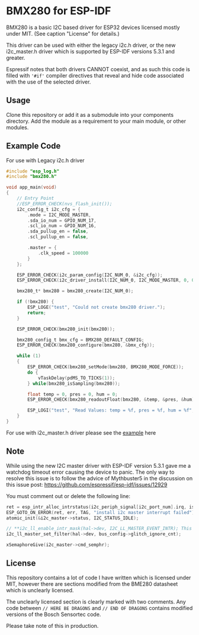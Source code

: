 BMX280 for ESP-IDF
==================

BMX280 is a basic I2C based driver for ESP32 devices licensed mostly under MIT.
(See caption "License" for details.)

This driver can be used with either the legacy i2c.h driver, or the new i2c_master.h driver which is supported by ESP-IDF versions 5.3.1 and greater.

Espressif notes that both drivers CANNOT coexist, and as such this code is filled with ```'#if'``` compiler directives that reveal and hide code associated with the use of the selected driver.

Usage
-----

Clone this repository or add it as a submodule into your components directory.
Add the module as a requirement to your main module, or other modules.

Example Code
------------

For use with Legacy i2c.h driver

```c
#include "esp_log.h"
#include "bmx280.h"

void app_main(void)
{
    // Entry Point
    //ESP_ERROR_CHECK(nvs_flash_init());
    i2c_config_t i2c_cfg = {
        .mode = I2C_MODE_MASTER,
        .sda_io_num = GPIO_NUM_17,
        .scl_io_num = GPIO_NUM_16,
        .sda_pullup_en = false,
        .scl_pullup_en = false,

        .master = {
            .clk_speed = 100000
        }
    };

    ESP_ERROR_CHECK(i2c_param_config(I2C_NUM_0, &i2c_cfg));
    ESP_ERROR_CHECK(i2c_driver_install(I2C_NUM_0, I2C_MODE_MASTER, 0, 0, 0));

    bmx280_t* bmx280 = bmx280_create(I2C_NUM_0);

    if (!bmx280) { 
        ESP_LOGE("test", "Could not create bmx280 driver.");
        return;
    }

    ESP_ERROR_CHECK(bmx280_init(bmx280));

    bmx280_config_t bmx_cfg = BMX280_DEFAULT_CONFIG;
    ESP_ERROR_CHECK(bmx280_configure(bmx280, &bmx_cfg));

    while (1)
    {
        ESP_ERROR_CHECK(bmx280_setMode(bmx280, BMX280_MODE_FORCE));
        do {
            vTaskDelay(pdMS_TO_TICKS(1));
        } while(bmx280_isSampling(bmx280));

        float temp = 0, pres = 0, hum = 0;
        ESP_ERROR_CHECK(bmx280_readoutFloat(bmx280, &temp, &pres, &hum));

        ESP_LOGI("test", "Read Values: temp = %f, pres = %f, hum = %f", temp, pres, hum);
    }
}
```

For use with i2c_master.h driver please see the [example](examples/example_i2c_master.c) here

Note
-------

While using the new I2C master driver with ESP-IDF version 5.3.1 gave me a watchdog timeout error causing the device to panic.
The only way to resolve this issue is to follow the advice of Mythbuster5 in the discussion on this issue post: <https://github.com/espressif/esp-idf/issues/12929>

You must comment out or delete the following line:

```c
ret = esp_intr_alloc_intrstatus(i2c_periph_signal[i2c_port_num].irq, isr_flags, (uint32_t)i2c_ll_get_interrupt_status_reg(hal->dev), I2C_LL_MASTER_EVENT_INTR, i2c_master_isr_handler_default, i2c_master, &i2c_master->base->intr_handle);
ESP_GOTO_ON_ERROR(ret, err, TAG, "install i2c master interrupt failed");
atomic_init(&i2c_master->status, I2C_STATUS_IDLE);

// **i2c_ll_enable_intr_mask(hal->dev, I2C_LL_MASTER_EVENT_INTR); This line!!!**
i2c_ll_master_set_filter(hal->dev, bus_config->glitch_ignore_cnt);

xSemaphoreGive(i2c_master->cmd_semphr);
```

License
-------

This repository contains a lot of code I have written which is licensed under
MIT, however there are sections modified from the BME280 datasheet which is
unclearly licensed.

The unclearly licensed section is clearly marked with two comments. Any code
between `// HERE BE DRAGONS` and `// END OF DRAGONS` contains modified versions
of the Bosch Sensortec code.

Please take note of this in production.
